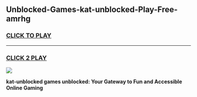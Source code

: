 
## Unblocked-Games-kat-unblocked-Play-Free-amrhg
<h3>
<a href="https://premium76.site?title=kat-unblocked&ref=18A1">CLICK TO PLAY</a></h3>
<hr>

<h3>
<a href="https://premium76.site?title=kat-unblocked&ref=18A1">CLICK 2 PLAY</a>
  
</h3>

<a href="https://premium76.site?title=kat-unblocked&ref=18A1"><img src="https://clearcache.store/games.png"></a>


**kat-unblocked games unblocked: Your Gateway to Fun and Accessible Online Gaming**
